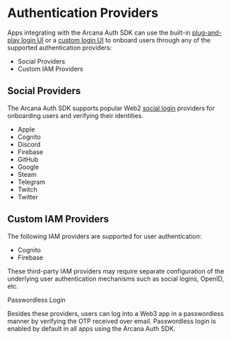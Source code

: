 # Authentication Providers

Apps integrating with the Arcana Auth SDK can use the built-in [plug-and-play login UI](../../plug-and-play-auth/) or a [custom login UI](../../custom-login-ui/) to onboard users through any of the supported authentication providers:

- Social Providers
- Custom IAM Providers

## Social Providers

The Arcana Auth SDK supports popular Web2 [social login](../../social-login/) providers for onboarding users and verifying their identities.

- Apple
- Cognito
- Discord
- Firebase
- GitHub
- Google
- Steam
- Telegram
- Twitch
- Twitter

## Custom IAM Providers

The following IAM providers are supported for user authentication:

- Cognito
- Firebase

These third-party IAM providers may require separate configuration of the underlying user authentication mechanisms such as social logins, OpenID, etc.

Passwordless Login

Besides these providers, users can log into a Web3 app in a passwordless manner by verifying the OTP received over email. Passwordless login is enabled by default in all apps using the Arcana Auth SDK.
